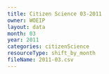 ```yaml
---
title: Citizen Science 03-2011
owner: WOEIP
layout: data
month: 03
year: 2011
categories: citizenScience
resourceType: shift_by_month
fileName: 2011-03.csv
---
```

